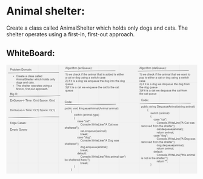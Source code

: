 # Animal shelter:

Create a class called AnimalShelter which holds only dogs and cats.
The shelter operates using a first-in, first-out approach.

## WhiteBoard:

![whiteboard](./animalshelter.PNG)